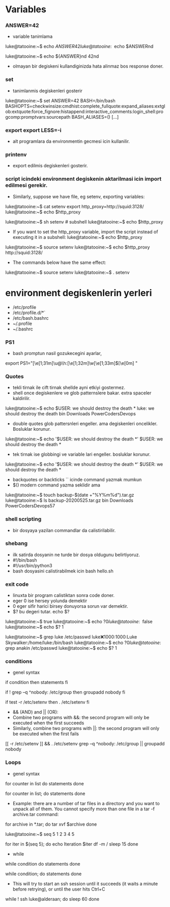 # Variables
### ANSWER=42
- variable tanimlama

luke@tatooine:~$ echo $ANSWER
42
luke@tatooine:~$ echo $ANSWERnd

luke@tatooine:~$ echo ${ANSWER}nd
42nd

- olmayan bir degiskeni kullandiginizda hata alinmaz bos response doner.

### set
- tanimlanmis degiskenleri gosterir

luke@tatooine:~$ set
ANSWER=42
BASH=/bin/bash
BASHOPTS=checkwinsize:cmdhist:complete_fullquote:expand_aliases:extglob:extquote:force_fignore:histappend:interactive_comments:login_shell:progcomp:promptvars:sourcepath
BASH_ALIASES=()
[...]

### export export LESS=-i
- alt programlara da environmentin gecmesi icin kullanilir.

### printenv
- export edilmis degiskenleri gosterir.

### script icindeki environment degiskenin aktarilmasi icin import edilmesi gerekir.

- Similarly, suppose we have file, eg setenv, exporting variables:

luke@tatooine:~$ cat setenv
export http_proxy=http://squid:3128/
luke@tatooine:~$ echo $http_proxy

luke@tatooine:~$ sh setenv            # subshell
luke@tatooine:~$ echo $http_proxy

- If you want to set the http_proxy variable, import the script instead of executing it in a subshell:
luke@tatooine:~$ echo $http_proxy

luke@tatooine:~$ source setenv
luke@tatooine:~$ echo $http_proxy
http://squid:3128/

- The commands below have the same effect:

luke@tatooine:~$ source setenv
luke@tatooine:~$ . setenv

# environment degiskenlerin yerleri
- /etc/profile
- /etc/profile.d/*`
- /etc/bash.bashrc
- ~/.profile
- ~/.bashrc

### PS1
- bash promptun nasil gozukecegini ayarlar,

export PS1="\[\e[1;31m\]\u@\h:\[\e[1;32m\]\w\[\e[1;33m\]\$\[\e[0m\] "

### Quotes
- tekli tirnak ile cift tirnak shellde ayni etkiyi gostermez.
- shell once degiskenlere ve glob patternslere bakar. extra spaceler kaldirilir.

luke@tatooine:~$ echo $USER: we should  destroy  the death *
luke: we should destroy the death bin Downloads PowerCodersDevops

- double quotes glob pattersnleri engeller. ama degiskenleri oncelikler. Bosluklar korunur.

luke@tatooine:~$ echo '$USER: we should  destroy  the death *'
$USER: we should destroy the death *

- tek tirnak ise globbingi ve variable lari engeller. bosluklar korunur.

luke@tatooine:~$ echo '$USER: we should  destroy  the death *'
$USER: we should destroy the death *

- backquotes or backticks \`` icinde command yazmak mumkun
- $() modern command yazma seklidir ama

luke@tatooine:~$ touch backup-$(date +"%Y%m%d").tar.gz
luke@tatooine:~$ ls
backup-20200525.tar.gz  bin  Downloads  PowerCodersDevops57

### shell scripting
- bir dosyaya yazilan commandlar da calistirilabilir.

### shebang
- ilk satirda dosyanin ne turde bir dosya oldugunu belirtiyoruz.
- #!/bin/bash
- #!/usr/bin/python3
- bash dosyasini calistirabilmek icin bash hello.sh

### exit code
- linuxta bir program calistiktan sonra code doner.
- eger 0 ise hersey yolunda demektir
- 0 eger sifir harici birsey donuyorsa sorun var demektir.
- $? bu degeri tutar. echo $?

luke@tatooine:~$ true
luke@tatooine:~$ echo $?
0
luke@tatooine:~$ false
luke@tatooine:~$ echo $?
1

luke@tatooine:~$ grep luke /etc/passwd
luke:x:1000:1000:Luke Skywalker:/home/luke:/bin/bash
luke@tatooine:~$ echo $?
0
luke@tatooine:~$ grep anakin /etc/passwd
luke@tatooine:~$ echo $?
1

### conditions
- genel syntax

if condition
then
  statements
fi

if ! grep –q ^nobody: /etc/group
then
  groupadd nobody
fi

if test -r /etc/setenv
then
  . /etc/setenv
fi

- && (AND) and || (OR):
- Combine two programs with &&: the second program will only be executed when the first succeeds
- Similarly, combine two programs with ||: the second program will only be executed when the first fails

[[ -r /etc/setenv ]] && . /etc/setenv
grep –q ^nobody: /etc/group || groupadd nobody

### Loops
- genel syntax

for counter in list
do
  statements
done

for counter in list; do
  statements
done

- Example: there are a number of tar files in a directory and you want to unpack all of them. You cannot specify more than one file in a tar -f archive.tar command:

for archive in *.tar; do
  tar xvf $archive
done

luke@tatooine:~$ seq 5
1
2
3
4
5

for iter in $(seq 5); do
  echo Iteration $iter
  df -m /
  sleep 15
done

- while

while condition
do
  statements
done

while condition; do
  statements
done

- This will try to start an ssh session until it succeeds (it waits a minute before retrying), or until the user hits Ctrl+C

while ! ssh luke@alderaan; do
  sleep 60
done